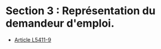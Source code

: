 # Section 3 : Représentation du demandeur d'emploi.

* [Article L5411-9](./LEGIARTI000006903815.md)
